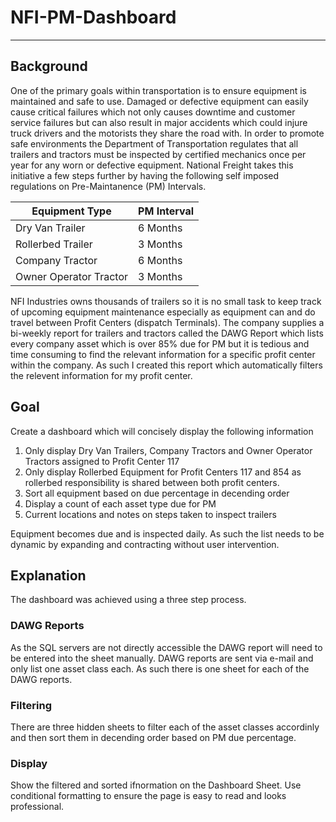 # NFI-PM-Dashboard
----

## Background

One of the primary goals within transportation is to ensure equipment is maintained and safe to use. Damaged or defective equipment can easily cause critical failures which not only causes downtime and customer service failures but can also result in major accidents which could injure truck drivers and the motorists they share the road with. In order to promote safe environments the Department of Transportation regulates that all trailers and tractors must be inspected by certified mechanics once per year for any worn or defective equipment. National Freight takes this initiative a few steps further by having the following self imposed regulations on Pre-Maintanence (PM) Intervals.

| Equipment Type | PM Interval |
| -------------- | ------------------- |
| Dry Van Trailer | 6 Months |
| Rollerbed Trailer | 3 Months |
| Company Tractor | 6 Months |
| Owner Operator Tractor | 3 Months |

NFI Industries owns thousands of trailers so it is no small task to keep track of upcoming equipment maintenance especially as equipment can and do travel between Profit Centers (dispatch Terminals). The company supplies a bi-weekly report for trailers and tractors called the DAWG Report which lists every company asset which is over 85% due for PM but it is tedious and time consuming to find the relevant information for a specific profit center within the company. As such I created this report which automatically filters the relevent information for my profit center.

## Goal

Create a dashboard which will concisely display the following information

1) Only display Dry Van Trailers, Company Tractors and Owner Operator Tractors assigned to Profit Center 117
2) Only display Rollerbed Equipment for Profit Centers 117 and 854 as rollerbed responsibility is shared between both profit centers.
3) Sort all equipment based on due percentage in decending order
4) Display a count of each asset type due for PM
5) Current locations and notes on steps taken to inspect trailers

Equipment becomes due and is inspected daily. As such the list needs to be dynamic by expanding and contracting without user intervention.

## Explanation

The dashboard was achieved using a three step process. 

### DAWG Reports
As the SQL servers are not directly accessible the DAWG report will need to be entered into the sheet manually. DAWG reports are sent via e-mail and only list one asset class each. As such there is one sheet for each of the DAWG reports.

### Filtering
There are three hidden sheets to filter each of the asset classes accordinly and then sort them in decending order based on PM due percentage.

### Display
Show the filtered and sorted ifnormation on the Dashboard Sheet. Use conditional formatting to ensure the page is easy to read and looks professional.
